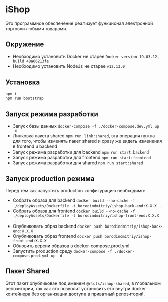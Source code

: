 # iShop

Это программное обеспечение реализует функционал электронной торговли любыми товарами.

## Окружение

- Необходимо установить Docker не старее `Docker version 19.03.12, build 48a66213fe`
- Необходимо установить NodeJs не старее `v12.13.0`

## Установка

```bash
npm i
npm run bootstrap
```

## Запуск режима разработки

- Запуск базы данных `docker-compose -f ./docker-compose.dev.yml up -d`
- Линковка пакета shared `npm run link:shared`, эта операция нужна для того, чтобы изменять пакет shared и сразу же видеть изменения в frontend и backend
- Запуск режима разработки для backend `npm run start:backend`
- Запуск режима разработки для frontend `npm run start:frontend`
- Запуск режима разработки для shared `npm run start:shared`

## Запуск production режима

Перед тем как запустить production конфигурацию необходимо:

- Собрать образа для backend `docker build --no-cache -f ./deployAssets/Dockerfile -t borodindmitriy/ishop-back-end:X.X.X .`.
- Собрать образа для frontend `docker build --no-cache -f ./deployAssets/Dockerfile -t borodindmitriy/ishop-front-end:X.X.X .`.
- Опубликовать образ backend `docker push borodindmitriy/ishop-back-end:X.X.X`
- Опубликовать образ frontend `docker push borodindmitriy/ishop-front-end:X.X.X`
- Обновить версии образов в docker-compose.prod.yml
- Запустить production среду `docker-compose -f ./docker-compose.prod.yml up -d`

## Пакет Shared

Этот пакет опубликован под именем `@rtcts/ishop-shared`, в глобальном репозитории, так как это позволит установить его внутри docker контейнера без организации доступа в приватный репозиторий.
